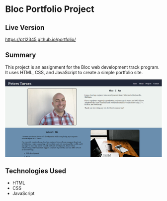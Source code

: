 # Bloc Portfolio Project

## Live Version

https://pt12345.github.io/portfolio/

## Summary

This project is an assignment for the Bloc web development track program. It uses HTML, CSS, and JavaScript to create a simple portfolio site.

![screen](/images/page.PNG)

## Technologies Used

- HTML
- CSS
- JavaScript